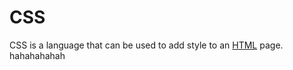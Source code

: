 # CSS



CSS is a language that can be used to add style to an [HTML](/wiki/HTML) page. hahahahahah

